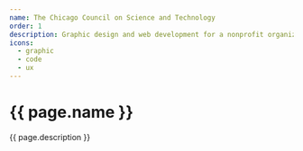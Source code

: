 ```yaml
---
name: The Chicago Council on Science and Technology
order: 1
description: Graphic design and web development for a nonprofit organization that promotes science education and outreach
icons:
  - graphic
  - code
  - ux
---
```

<h1>{{ page.name }}</h1>
<p>{{ page.description }}</p>
